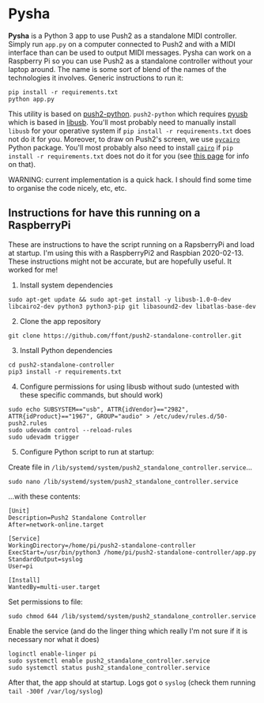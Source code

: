 # Pysha

**Pysha** is a Python 3 app to use Push2 as a standalone MIDI controller. Simply run `app.py` on a computer connected to Push2 and with a MIDI interface than can be used to output MIDI messages. Pysha can work on a Raspberry Pi so you can use Push2 as a standalone controller without your laptop around. The name is some sort of blend of the names of the technologies it involves. Generic instructions to run it:

```
pip install -r requirements.txt
python app.py
```

This utility is based on [push2-python](https://github.com/ffont/push2-python). `push2-python` which requires [pyusb](https://github.com/pyusb/pyusb) which is based in [libusb](https://libusb.info/). You'll most probably need to manually install `libusb` for your operative system if `pip install -r requirements.txt` does not do it for you. Moreover, to draw on Push2's screen, we use [`pycairo`](https://github.com/pygobject/pycairo) Python package. You'll most probably also need to install [`cairo`](https://www.cairographics.org/) if `pip install -r requirements.txt` does not do it for you (see [this page](https://pycairo.readthedocs.io/en/latest/getting_started.html) for info on that).

WARNING: current implementation is a quick hack. I should find some time to organise the code nicely, etc, etc.


## Instructions for have this running on a RaspberryPi

These are instructions to have the script running on a RapsberryPi and load at startup. I'm using this with a RaspberryPi2 and Raspbian 2020-02-13. These instructions might not be accurate, but are hopefully useful. It worked for me!

1. Install system dependencies
```
sudo apt-get update && sudo apt-get install -y libusb-1.0-0-dev libcairo2-dev python3 python3-pip git libasound2-dev libatlas-base-dev
```

2. Clone the app repository
```
git clone https://github.com/ffont/push2-standalone-controller.git
```

3. Install Python dependencies
```
cd push2-standalone-controller
pip3 install -r requirements.txt
```

4. Configure permissions for using libusb without sudo (untested with these specific commands, but should work)

```
sudo echo SUBSYSTEM=="usb", ATTR{idVendor}=="2982", ATTR{idProduct}=="1967", GROUP="audio" > /etc/udev/rules.d/50-push2.rules 
sudo udevadm control --reload-rules
sudo udevadm trigger
```

5. Configure Python script to run at startup:

Create file in `/lib/systemd/system/push2_standalone_controller.service`...

    sudo nano /lib/systemd/system/push2_standalone_controller.service

...with these contents:

```
[Unit]
Description=Push2 Standalone Controller
After=network-online.target

[Service]
WorkingDirectory=/home/pi/push2-standalone-controller
ExecStart=/usr/bin/python3 /home/pi/push2-standalone-controller/app.py                                                
StandardOutput=syslog
User=pi

[Install]
WantedBy=multi-user.target
```

Set permissions to file:

    sudo chmod 644 /lib/systemd/system/push2_standalone_controller.service


Enable the service (and do the linger thing which really I'm not sure if it is necessary nor what it does)

    loginctl enable-linger pi
    sudo systemctl enable push2_standalone_controller.service
    sudo systemctl status push2_standalone_controller.service

After that, the app should at startup. Logs got o `syslog` (check them running `tail -300f /var/log/syslog`)



